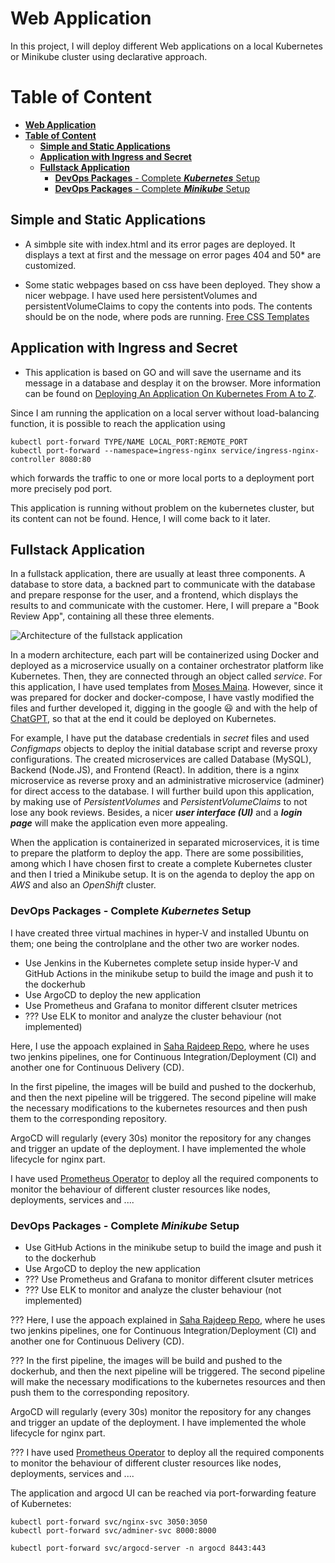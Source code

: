 # **Web Application**
In this project, I will deploy different Web applications on a local Kubernetes or Minikube cluster using declarative approach. 

# **Table of Content**
- [**Web Application**](#web-application)
- [**Table of Content**](#table-of-content)
  - [**Simple and Static Applications**](#simple-and-static-applications)
  - [**Application with Ingress and Secret**](#application-with-ingress-and-secret)
  - [**Fullstack Application**](#fullstack-application)
    - [**DevOps Packages** - Complete ***Kubernetes*** Setup](#devops-packages---complete-kubernetes-setup)
    - [**DevOps Packages** - Complete ***Minikube*** Setup](#devops-packages---complete-minikube-setup)

## **Simple and Static Applications**

- A simbple site with index.html and its error pages are deployed. It displays a text at first and the message on error pages 404 and 50* are customized.

- Some static webpages based on css have been deployed. They show a nicer webpage. I have used here persistentVolumes and persistentVolumeClaims to copy the contents into pods. The contents should be on the node, where pods are running.
[Free CSS Templates](https://www.free-css.com/free-css-templates)


## **Application with Ingress and Secret**

- This application is based on GO and will save the username and its message in a database and desplay it on the browser. More information can be found on [Deploying An Application On Kubernetes From A to Z](https://www.weave.works/blog/deploying-an-application-on-kubernetes-from-a-to-z).

Since I am running the application on a local server without load-balancing function, it is possible to reach the application using 

```
kubectl port-forward TYPE/NAME LOCAL_PORT:REMOTE_PORT
kubectl port-forward --namespace=ingress-nginx service/ingress-nginx-controller 8080:80

```

which forwards the traffic to one or more local ports to a deployment port more precisely pod port.

This application is running without problem on the kubernetes cluster, but its content can not be found. Hence, I will come back to it later.


## **Fullstack Application**
In a fullstack application, there are usually at least three components. A database to store data, a backned part to communicate with the database and prepare response for the user, and a frontend, which displays the results to and communicate with the customer. Here, I will prepare a "Book Review App", containing all these three elements. 

![Architecture of the fullstack application](Application_Architecture.png)

In a modern architecture, each part will be containerized using Docker and deployed as a microservice usually on a container orchestrator platform like Kubernetes. Then, they are connected through an object called *service*. For this application, I have used templates from [Moses Maina](https://www.section.io/engineering-education/build-and-dockerize-a-full-stack-react-app-with-nodejs-and-nginx/). However, since it was prepared for docker and docker-compose, I have vastly modified the files and further developed it, digging in the google :smiley: and with the help of [ChatGPT](https://chat.openai.com/), so that at the end it could be deployed on Kubernetes.

For example, I have put the database credentials in *secret* files and used *Configmaps* objects to deploy the initial database script and reverse proxy configurations. The created microservices are called Database (MySQL), Backend (Node.JS), and Frontend (React). In addition, there is a nginx microservice as reverse proxy and an administrative microservice (adminer) for direct access to the database. I will further build upon this application, by making use of *PersistentVolumes* and *PersistentVolumeClaims* to not lose any book reviews. Besides, a nicer ***user interface (UI)*** and a ***login page*** will make the application even more appealing.

When the application is containerized in separated microservices, it is time to prepare the platform to deploy the app. 
There are some possibilities, among which I have chosen first to create a complete Kubernetes cluster and then I tried  a Minikube setup. It is on the agenda to deploy the app on *AWS* and also an *OpenShift* cluster.

### **DevOps Packages** - Complete ***Kubernetes*** Setup
I have created three virtual machines in hyper-V and installed Ubuntu on them; one being the controlplane and the other two are worker nodes. 
- Use Jenkins in the Kubernetes complete setup inside hyper-V and GitHub Actions in the minikube setup to build the image and push it to the dockerhub
- Use ArgoCD to deploy the new application
- Use Prometheus and Grafana to monitor different clsuter metrices
- ??? Use ELK to monitor and analyze the cluster behaviour (not implemented)

Here, I use the appoach explained in [Saha Rajdeep Repo](https://github.com/saha-rajdeep/kubernetescode), where he uses two jenkins pipelines, one for Continuous Integration/Deployment (CI) and another one for Continuous Delivery (CD). 

In the first pipeline, the images will be build and pushed to the dockerhub, and then the next pipeline will be triggered. The second pipeline will make the necessary modifications to the kubernetes resources and then push them to the corresponding repository.

ArgoCD will regularly (every 30s) monitor the repository for any changes and trigger an update of the deployment. I have implemented the whole lifecycle for nginx part.

I have used [Prometheus Operator](https://github.com/prometheus-operator/prometheus-operator) to deploy all the required components to monitor the behaviour of different cluster resources like nodes, deployments, services and ....


### **DevOps Packages** - Complete ***Minikube*** Setup
- Use GitHub Actions in the minikube setup to build the image and push it to the dockerhub
- Use ArgoCD to deploy the new application
- ??? Use Prometheus and Grafana to monitor different clsuter metrices
- ??? Use ELK to monitor and analyze the cluster behaviour (not implemented)

??? Here, I use the appoach explained in [Saha Rajdeep Repo](https://github.com/saha-rajdeep/kubernetescode), where he uses two jenkins pipelines, one for Continuous Integration/Deployment (CI) and another one for Continuous Delivery (CD). 

??? In the first pipeline, the images will be build and pushed to the dockerhub, and then the next pipeline will be triggered. The second pipeline will make the necessary modifications to the kubernetes resources and then push them to the corresponding repository.

ArgoCD will regularly (every 30s) monitor the repository for any changes and trigger an update of the deployment. I have implemented the whole lifecycle for nginx part.

??? I have used [Prometheus Operator](https://github.com/prometheus-operator/prometheus-operator) to deploy all the required components to monitor the behaviour of different cluster resources like nodes, deployments, services and ....


The application and argocd UI can be reached via port-forwarding feature of Kubernetes:
```
kubectl port-forward svc/nginx-svc 3050:3050
kubectl port-forward svc/adminer-svc 8000:8000

kubectl port-forward svc/argocd-server -n argocd 8443:443
```
